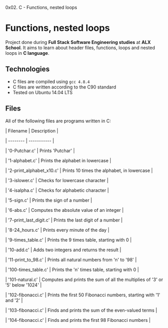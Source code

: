 0x02. C - Functions, nested loops

# Functions, nested loops		

Project done during **Full Stack Software Engineering studies** at **ALX School**. It aims to learn about header files, functions, loops and nested loops in **C language**.
		
## Technologies
		
* C files are compiled using `gcc 4.8.4`
* C files are written according to the C90 standard
* Tested on Ubuntu 14.04 LTS
		
## Files

All of the following files are programs written in C:
				
| Filename | Description |
		
| -------- | ----------- |

| '0-Putchar.c' | Prints 'Putchar' |
		
| '1-alphabet.c' | Prints the alphabet in lowercase |
		
| '2-print_alphabet_x10.c' | Prints 10 times the alphabet, in lowercase |
		
| '3-islower.c' | Checks for lowercase character |
		
| '4-isalpha.c' | Checks for alphabetic character |
		
| '5-sign.c' | Prints the sign of a number |
		
| '6-abs.c' | Computes the absolute value of an integer |
		
| '7-print_last_digit.c' | Prints the last digit of a number |
		
| '8-24_hours.c' | Prints every minute of the day |
		
| '9-times_table.c' | Prints the 9 times table, starting with 0 |
		
| '10-add.c' | Adds two integers and returns the result |
		
| '11-print_to_98.c' | Prints all natural numbers from 'n' to '98' |
		
| '100-times_table.c' | Prints the 'n' times table, starting with 0 |
		
| '101-natural.c' | Computes and prints the sum of all the multiplies of '3' or '5' below '1024' |
		
| '102-fibonacci.c' | Prints the first 50 Fibonacci numbers, starting with '1' and '2' |
		
| '103-fibonacci.c' | Finds and prints the sum of the even-valued terms |
		
| '104-fibonacci.c' | Finds and prints the first 98 Fibonacci numbers |

